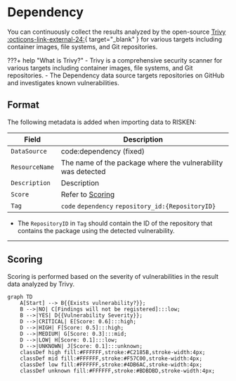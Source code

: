# Dependency

You can continuously collect the results analyzed by the open-source [Trivy :octicons-link-external-24:](https://github.com/aquasecurity/trivy){ target="_blank" } for various targets including container images, file systems, and Git repositories.

???+ help "What is Trivy?"
    - Trivy is a comprehensive security scanner for various targets including container images, file systems, and Git repositories.
    - The Dependency data source targets repositories on GitHub and investigates known vulnerabilities.

## Format

The following metadata is added when importing data to RISKEN:

| Field           | Description                                      |
| --------------- | ---------------------------------------------- |
| `DataSource`   | code:dependency (fixed)                            |
| `ResourceName` | The name of the package where the vulnerability was detected |
| `Description`  | Description                                      |
| `Score`        | Refer to [Scoring](/code/dependency_concept/#_2)             |
| `Tag`          | `code` `dependency` `repository_id:{RepositoryID}` |

* The `RepositoryID` in `Tag` should contain the ID of the repository that contains the package using the detected vulnerability.

---

## Scoring

Scoring is performed based on the severity of vulnerabilities in the result data analyzed by Trivy.

```mermaid
graph TD
    A[Start] --> B{{Exists vulnerability?}};
    B -->|NO| C[Findings will not be registered]:::low;
    B -->|YES| D{{Vulnerability Severity}};
    D -->|CRITICAL| E[Score: 0.6]:::high;
    D -->|HIGH| F[Score: 0.5]:::high;
    D -->|MEDIUM| G[Score: 0.3]:::mid;
    D -->|LOW| H[Score: 0.1]:::low;
    D -->|UNKNOWN| J[Score: 0.1]:::unknown;
    classDef high fill:#FFFFFF,stroke:#C2185B,stroke-width:4px;
    classDef mid fill:#FFFFFF,stroke:#F57C00,stroke-width:4px;
    classDef low fill:#FFFFFF,stroke:#4DB6AC,stroke-width:4px;
    classDef unknown fill:#FFFFFF,stroke:#BDBDBD,stroke-width:4px;
```
